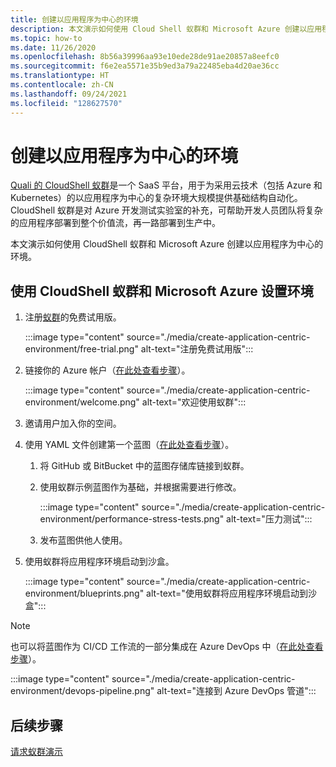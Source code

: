 ```yaml
---
title: 创建以应用程序为中心的环境
description: 本文演示如何使用 Cloud Shell 蚁群和 Microsoft Azure 创建以应用程序为中心的环境。
ms.topic: how-to
ms.date: 11/26/2020
ms.openlocfilehash: 8b56a39996aa93e10ede28de91ae20857a8eefc0
ms.sourcegitcommit: f6e2ea5571e35b9ed3a79a22485eba4d20ae36cc
ms.translationtype: HT
ms.contentlocale: zh-CN
ms.lasthandoff: 09/24/2021
ms.locfileid: "128627570"
---
```

# <a name="create-an-application-centric-environment"></a>创建以应用程序为中心的环境

[Quali 的 CloudShell 蚁群](https://azuremarketplace.microsoft.com/marketplace/apps/quali_systems.cloudshell_colony?tab=Overview)是一个 SaaS 平台，用于为采用云技术（包括 Azure 和 Kubernetes）的以应用程序为中心的复杂环境大规模提供基础结构自动化。 CloudShell 蚁群是对 Azure 开发测试实验室的补充，可帮助开发人员团队将复杂的应用程序部署到整个价值流，再一路部署到生产中。

本文演示如何使用 CloudShell 蚁群和 Microsoft Azure 创建以应用程序为中心的环境。

## <a name="set-up-the-environment-with-cloudshell-colony-and-microsoft-azure"></a>使用 CloudShell 蚁群和 Microsoft Azure 设置环境

1. 注册[蚁群](https://azuremarketplace.microsoft.com/marketplace/apps/quali_systems.cloudshell_colony?tab=Overview)的免费试用版。

    :::image type="content" source="./media/create-application-centric-environment/free-trial.png" alt-text="注册免费试用版":::    
1. 链接你的 Azure 帐户（[在此处查看步骤](https://colonysupport.quali.com/hc/articles/360008222234)）。

    :::image type="content" source="./media/create-application-centric-environment/welcome.png" alt-text="欢迎使用蚁群":::     
1. 邀请用户加入你的空间。
1. 使用 YAML 文件创建第一个蓝图（[在此处查看步骤](https://colonysupport.quali.com/hc/articles/360001680807-Steps-to-Developing-a-Blueprint)）。
    1. 将 GitHub 或 BitBucket 中的蓝图存储库链接到蚁群。
    1. 使用蚁群示例蓝图作为基础，并根据需要进行修改。

        :::image type="content" source="./media/create-application-centric-environment/performance-stress-tests.png" alt-text="压力测试":::    
    1. 发布蓝图供他人使用。
1. 使用蚁群将应用程序环境启动到沙盒。

    :::image type="content" source="./media/create-application-centric-environment/blueprints.png" alt-text="使用蚁群将应用程序环境启动到沙盒":::    

> [!NOTE]
> 也可以将蓝图作为 CI/CD 工作流的一部分集成在 Azure DevOps 中（[在此处查看步骤](https://colonysupport.quali.com/hc/articles/360008464234)）。

:::image type="content" source="./media/create-application-centric-environment/devops-pipeline.png" alt-text="连接到 Azure DevOps 管道":::    

## <a name="next-steps"></a>后续步骤

[请求蚁群演示](https://info.quali.com/cloudshell-colony-demo-request)
